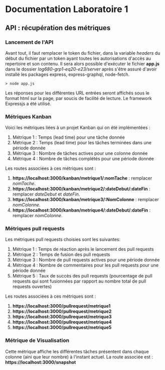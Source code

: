 # Documentation Laboratoire 1

## API : récupération des métriques

### Lancement de l'API

Avant tout, il faut remplacer le token du fichier, dans la variable *headers* du début du fichier par un token ayant toutes les autorisations d'accès au repertoire et son contenu. 
Il sera alors possible d'exécuter le fichier __app.js__ dans le dossier *log680-grp1-eq20-e23/server* après s'être assuré d'avoir installé les packages express, express-graphql, node-fetch.

` > node app.js `

Les réponses pour les différentes URL entrées seront affichés sous le format html sur la page, par soucis de facilité de lecture. Le framework Expressjs a été utilisé.



### Métriques Kanban

Voici les métriques liées à un projet Kanban qui on été implémentées : 
1. Métrique 1 : Temps (lead time) pour une tâche donnée
2. Métrique 2 : Temps (lead time) pour les tâches terminées dans une période donnée
3. Métrique 3 : Nombre de tâches actives pour une colonne donnée
4. Métrique 4 : Nombre de tâches complétés pour une période donnée

Les routes associées à ces métriques sont :  
1. __https://localhost:3000/kanban/metrique1/:nomTache__ : remplacer *nomTache*.
2. __https://localhost:3000/kanban/metrique2/:dateDebut/:dateFin__ : remplacer *dateDebut* et *dateFin*.
3. __https://localhost:3000/kanban/metrique3/:NomColonne__ : remplacer *nomColonne*.
4. __https://localhost:3000/kanban/metrique4/:dateDebut/:dateFin__ : remplacer *nomColonne*.



### Métriques pull requests

Les métriques pull requests choisies sont les suivantes:
1. Métrique 1 : Temps de réaction après le lancement des pull requests
2. Métrique 2 : Temps de fusion des pull requests
3. Métrique 3 : Nombre de pull requests actives pour une période donnée
4. Métrique 4 : Nombre de commentaires pour les pull requests pour une période donnée
5. Métrique 5 : Taux de succès des pull requests (pourcentage de pull requests qui sont fusionnées par rapport au nombre total de pull requests ouvertes)

Les routes associées à ces métriques sont :  
1. __https://localhost:3000/pullrequest/metrique1__ 
2. __https://localhost:3000/pullrequest/metrique2__
3. __https://localhost:3000/pullrequest/metrique3__
4. __https://localhost:3000/pullrequest/metrique4__
5. __https://localhost:3000/pullrequest/metrique5__  



### Métrique de Visualisation

Cette métrique affiche les différentes tâches présentent dans chaque colonne (aini que leur nombre) à l'instant actuel. La route associée est : __https://localhost:3000/snapshot__

